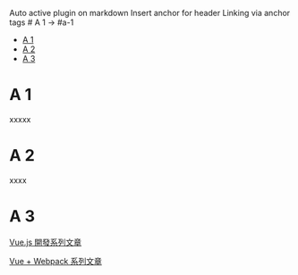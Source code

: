 
Auto active plugin on markdown
Insert anchor for header <a id="markdown-header" name="header"></a>
Linking via anchor tags # A 1 → #a-1

- [A 1](#a-1)
- [A 2](#a-2)
- [A 3](#a-3)


# A 1

xxxxx


# A 2
xxxx

# A 3
[Vue.js 開發系列文章](http://www.cnblogs.com/keepfool/category/845804.html)

[Vue + Webpack 系列文章](https://www.talkingcoder.com/article/6309726065044556372)


